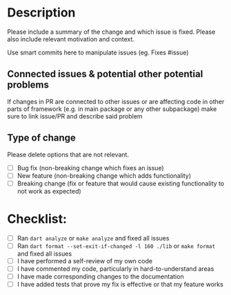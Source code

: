 # Description

Please include a summary of the change and which issue is fixed. Please also include relevant motivation and context.

Use smart commits here to manipulate issues (eg. Fixes #issue)

## Connected issues & potential other potential problems

If changes in PR are connected to other issues or are affecting code in other parts of framework
(e.g. in main package or any other subpackage) make sure to link issue/PR and describe said problem

## Type of change

Please delete options that are not relevant.

- [ ] Bug fix (non-breaking change which fixes an issue)
- [ ] New feature (non-breaking change which adds functionality)
- [ ] Breaking change (fix or feature that would cause existing functionality to not work as expected)

# Checklist:

- [ ] Ran `dart analyze` or `make analyze` and fixed all issues
- [ ] Ran `dart format --set-exit-if-changed -l 160 ./lib` or `make format` and fixed all issues
- [ ] I have performed a self-review of my own code
- [ ] I have commented my code, particularly in hard-to-understand areas
- [ ] I have made corresponding changes to the documentation
- [ ] I have added tests that prove my fix is effective or that my feature works
